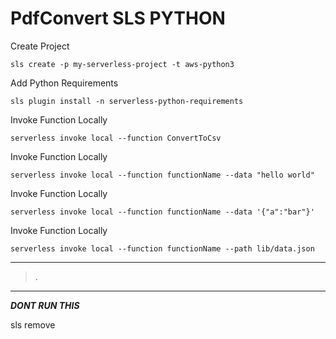 # PdfConvert SLS PYTHON

Create Project

    sls create -p my-serverless-project -t aws-python3

Add Python Requirements

    sls plugin install -n serverless-python-requirements

Invoke Function Locally

    serverless invoke local --function ConvertToCsv

Invoke Function Locally

    serverless invoke local --function functionName --data "hello world"

Invoke Function Locally

    serverless invoke local --function functionName --data '{"a":"bar"}'

Invoke Function Locally

    serverless invoke local --function functionName --path lib/data.json

---
>.
---
***DONT RUN THIS*** 

sls remove